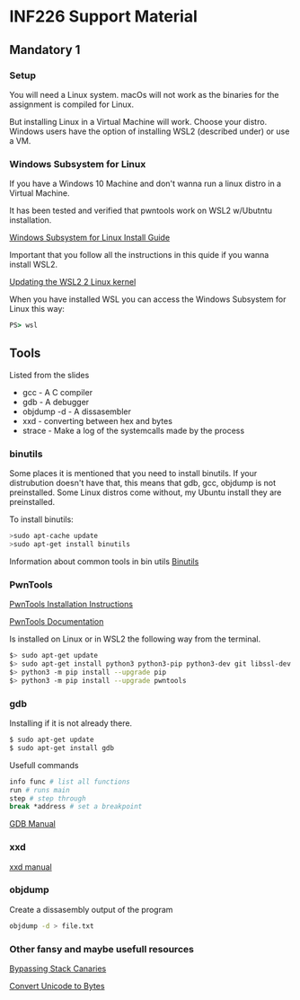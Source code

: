 # INF226 Support Material

## Mandatory 1

### Setup

You will need a Linux system.
macOs will not work as the binaries for the assignment is compiled for Linux.

But installing Linux in a Virtual Machine will work.
Choose your distro.
Windows users have the option of installing WSL2 (described under) or use a VM.

### Windows Subsystem for Linux

If you have a Windows 10 Machine and don't wanna run a linux distro in a Virtual Machine.

It has been tested and verified that pwntools work on WSL2 w/Ubutntu installation.

[Windows Subsystem for Linux Install Guide](https://docs.microsoft.com/en-us/windows/wsl/install-win10)

Important that you follow all the instructions in this quide if you wanna install WSL2.

[Updating the WSL2 2 Linux kernel](https://docs.microsoft.com/en-us/windows/wsl/wsl2-kernel)

When you have installed WSL you can access the Windows Subsystem for Linux this way:

```cmd
PS> wsl
```

## Tools

Listed from the slides

* gcc - A C compiler
* gdb - A debugger
* objdump -d - A dissasembler
* xxd - converting between hex and bytes
* strace - Make a log of the systemcalls made by the process

### binutils

Some places it is mentioned that you need to install binutils.
If your distrubution doesn't have that, this means that gdb, gcc, objdump is not preinstalled. Some Linux distros come without, my Ubuntu install they are preinstalled.

To install binutils:
```sh
>sudo apt-cache update
>sudo apt-get install binutils
```

Information about common tools in bin utils
[Binutils](https://www.gnu.org/software/binutils/binutils.html)

### PwnTools

[PwnTools Installation Instructions](http://docs.pwntools.com/en/latest/install.html)

[PwnTools Documentation](http://docs.pwntools.com/en/stable/intro.html)

Is installed on Linux or in WSL2 the following way from the terminal.

```sh
$> sudo apt-get update
$> sudo apt-get install python3 python3-pip python3-dev git libssl-dev libffi-dev build-essential
$> python3 -m pip install --upgrade pip
$> python3 -m pip install --upgrade pwntools
```

### gdb

Installing if it is not already there.

```sh
$ sudo apt-get update
$ sudo apt-get install gdb
```

Usefull commands
```sh
info func # list all functions
run # runs main
step # step through
break *address # set a breakpoint
```

[GDB Manual](https://ftp.gnu.org/old-gnu/Manuals/gdb/html_node/gdb_toc.html)


### xxd

[xxd manual](http://manpages.ubuntu.com/manpages/precise/man1/xxd.1.html)

### objdump

Create a dissasembly output of the program

```sh
objdump -d > file.txt
```

### Other fansy and maybe usefull resources

[Bypassing Stack Canaries](https://ctf101.org/binary-exploitation/stack-canaries/)

[Convert Unicode to Bytes](https://onlineunicodetools.com/convert-unicode-to-bytes)